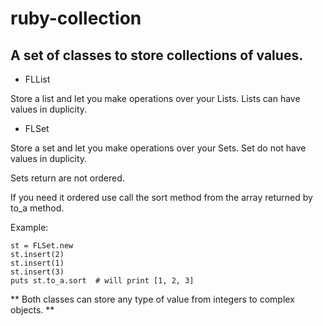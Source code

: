 # ruby-collection

## A set of classes to store collections of values.

* FLList

Store a list and let you make operations over your Lists. Lists can have values in duplicity.

* FLSet

Store a set and let you make operations over your Sets. Set do not have values in duplicity.

Sets return are not ordered.

If you need it ordered use call the sort method from the array returned by to_a method. 

Example:

    st = FLSet.new
    st.insert(2)
    st.insert(1)
    st.insert(3)
    puts st.to_a.sort  # will print [1, 2, 3]

** Both classes can store any type of value from integers to complex objects. **
